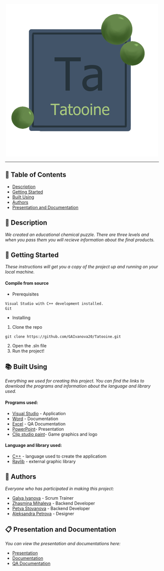 <p align="center">
  <img src="Chemical puzzle/resources/logo.png" alt="Logo"/>
</p>

<hr>

## 📄 Table of Contents
- [Description](#description)
- [Getting Started](#gettingStarted)
- [Built Using](#builtUsing)
- [Authors](#authors)
- [Presentation and Documentation](#presentationAndDocumentation)

## 📖 Description <a name="description"></a>
*We created an educational chemical puzzle. There are three levels and when you pass them you will recieve information about the final products.*

## 🔧 Getting Started <a name="gettingStarted"></a>
*These instructions will get you a copy of the project up and running on your local machine.*
#### Compile from source
- Prerequisites
```
Visual Studio with C++ development installed.
Git
```
- Installing
1. Clone the repo
```
git clone https://github.com/GAIvanova20/Tatooine.git
```
2. Open the .sln file
3. Run the project!

## 📚 Built Using <a name="builtUsing"></a>
*Everything we used for creating this project. You can find the links to download the programs and information about the language and library used.*

#### Programs used:
- [Visual Studio](https://visualstudio.microsoft.com) - Application
- [Word](https://www.microsoft.com/bg-bg/microsoft-365/word?activetab=tabs%3afaqheaderregion3) - Documentation
- [Excel](https://www.microsoft.com/en-us/microsoft-365/excel) - QA Documentation
- [PowerPoint](https://www.microsoft.com/en-us/microsoft-365/powerpoint)- Presentation
- [Clip studio paint](https://www.clipstudio.net/en/)- Game graphics and logo

#### Language and library used:
- [C++](https://isocpp.org/) - language used to create the applicatiom
- [Raylib](https://www.raylib.com/index.html) - external graphic library

## 👥 Authors <a name="authors"></a>
*Everyone who has participated in making this project:*

- [Galya Ivanova](https://github.com/GAIvanova20) - Scrum Trainer
- [Zhasmina Mihaleva](https://github.com/ZSMihaleva20) - Backend Developer
- [Petya Stoyanova](https://github.com/PGStoyanova20) - Backend Developer
- [Aleksandra Petrova](https://github.com/APPetrova20) - Designer

## 📋 Presentation and Documentation <a name="presentationAndDocumentation"></a>
*You can view the presentation and documentations here:*

- [Presentation](https://github.com/GAIvanova20/Tatooine/tree/main/Documentations)
- [Documentation](https://github.com/GAIvanova20/Tatooine/tree/main/Documentations)
- [QA Documentation](https://github.com/GAIvanova20/Tatooine/tree/main/Documentations)
